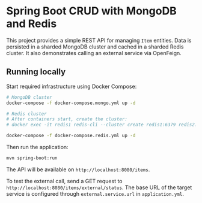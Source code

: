 # Spring Boot CRUD with MongoDB and Redis

This project provides a simple REST API for managing `Item` entities. Data is persisted in a sharded MongoDB cluster and cached in a sharded Redis cluster. It also demonstrates calling an external service via OpenFeign.

## Running locally

Start required infrastructure using Docker Compose:

```bash
# MongoDB cluster
docker-compose -f docker-compose.mongo.yml up -d

# Redis cluster
# After containers start, create the cluster:
# docker exec -it redis1 redis-cli --cluster create redis1:6379 redis2:6379 redis3:6379 --cluster-replicas 0

docker-compose -f docker-compose.redis.yml up -d
```

Then run the application:

```bash
mvn spring-boot:run
```

The API will be available on `http://localhost:8080/items`.

To test the external call, send a GET request to `http://localhost:8080/items/external/status`. The base URL of the target service is configured through `external.service.url` in `application.yml`.
